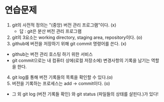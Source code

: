 # 연습문제

1. git의 사전적 정의는 "(중앙) 버전 관리 프로그램"이다. (x)
   - 답 : git은 분산 버전 관리 프로그램
2. git의 3요소는 working directory, staging area, repository이다. (o)
3. github에 버전을 저장하기 위해 git commit 명령어를 쓴다. (x)
 - github는 버전 관리 호스팅 하기 위한 서비스 
 - git commit으로는 내 컴퓨터 상에(로컬 저장소에) 변경사항의 기록을 남기는 역할을 한다.
4. git log를 통해 버전 기록들의 목록을 확인할 수 있다.(o)
5. 버전을 기록하는 프로세스는 add -> commit이다. (o)
  - 그 외 git log (버전 기록들 확인) 와 git status (파일들의 상태를 살핀다.)가 있다!



